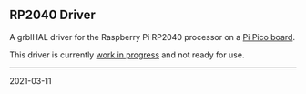 ## RP2040 Driver

A grblHAL driver for the Raspberry Pi RP2040 processor on a [Pi Pico board](https://www.raspberrypi.org/products/raspberry-pi-pico/).

This driver is currently [work in progress](https://github.com/terjeio/grblHAL/discussions/206#discussioncomment-318652) and not ready for use.


---
2021-03-11
